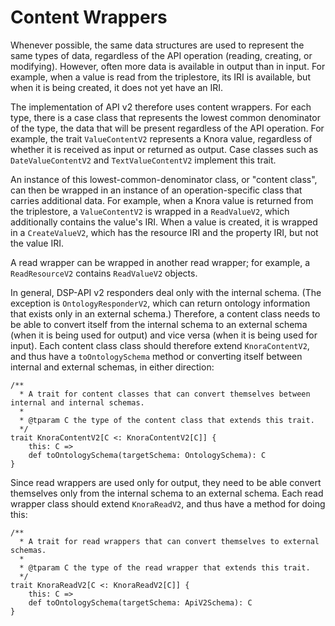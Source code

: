<!---
 * Copyright © 2021 Data and Service Center for the Humanities and/or DaSCH Service Platform contributors.
 * SPDX-License-Identifier: Apache-2.0
-->

# Content Wrappers

Whenever possible, the same data structures are used to represent the same
types of data, regardless of the API operation (reading, creating, or
modifying). However, often more data is available in output than in input. For
example, when a value is read from the triplestore, its IRI is
available, but when it is being created, it does not yet have an IRI.

The implementation of API v2 therefore uses content wrappers. For each type,
there is a case class that represents the lowest common denominator of the
type, the data that will be present regardless of the API operation. For
example, the trait `ValueContentV2` represents a Knora value, regardless
of whether it is received as input or returned as output. Case classes
such as `DateValueContentV2` and `TextValueContentV2` implement this trait.

An instance of this lowest-common-denominator class, or "content class", can then
be wrapped in an instance of an operation-specific class that carries additional
data. For example, when a Knora value is returned from the triplestore, a
`ValueContentV2` is wrapped in a `ReadValueV2`, which additionally contains the
value's IRI. When a value is created, it is wrapped in a `CreateValueV2`, which
has the resource IRI and the property IRI, but not the value IRI.

A read wrapper can be wrapped in another read wrapper; for
example, a `ReadResourceV2` contains `ReadValueV2` objects.

In general, DSP-API v2 responders deal only with the internal schema.
(The exception is `OntologyResponderV2`, which can return ontology information
that exists only in an external schema.) Therefore, a content class needs
to be able to convert itself from the internal schema to an external schema
(when it is being used for output) and vice versa (when it is being used for
input). Each content class class should therefore extend `KnoraContentV2`, and
thus have a `toOntologySchema` method or converting itself between internal and
external schemas, in either direction:

```
/**
  * A trait for content classes that can convert themselves between internal and internal schemas.
  *
  * @tparam C the type of the content class that extends this trait.
  */
trait KnoraContentV2[C <: KnoraContentV2[C]] {
    this: C =>
    def toOntologySchema(targetSchema: OntologySchema): C
}
```

Since read wrappers are used only for output, they need to be able convert
themselves only from the internal schema to an external schema. Each read wrapper class
should extend `KnoraReadV2`, and thus have a method for doing this:

```
/**
  * A trait for read wrappers that can convert themselves to external schemas.
  *
  * @tparam C the type of the read wrapper that extends this trait.
  */
trait KnoraReadV2[C <: KnoraReadV2[C]] {
    this: C =>
    def toOntologySchema(targetSchema: ApiV2Schema): C
}
```
